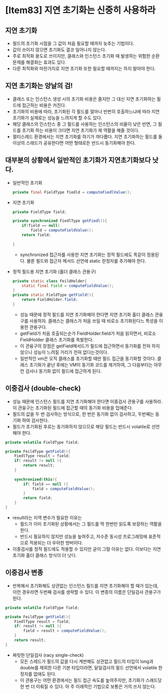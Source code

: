 # [Item83] 지연 초기화는 신중히 사용하라
## 지연 초기화 
- 필드의 초기화 시점을 그 값이 처음 필요할 때까지 늦추는 기법이다. 
- 값이 쓰이지 않으면 초기화도 결코 일어나지 않는다. 
- 주로 최적화 용도로 쓰이지만, 클래스와 인스턴스 초기화 때 발생하는 위험한 순환 문제를 해결화는 효과도 있다. 
- 다른 최적화와 마찬가지로 지연 초기화 또한 필요할 때까지는 하지 말아야 한다. 

## 지연 초기화는 양날의 검!
- 클래스 또는 인스턴스 생성 시의 초기화 비용은 줄지만 그 대신 지연 초기화하는 필드에 접근하는 비용은 커진다. 
- 초기화의 비용에 따라, 초기화된 각 필드를 얼마나 빈번히 호출하느냐에 따라 지연 초기화가 실제로는 성능을 느려지게 할 수도 있다. 
- 해당 클래스의 인스턴스 중 그 필드를 사용하는 인스턴스의 비율이 낮은 반면, 그 필드를 초기화 하는 비용이 크다면 지연 초기화가 제 역활을 해줄 것이다.
- 멀티스레드 환경에서는 지연 초기화를 하기가 까다롭다. 지연 초기화하는 필드를 둘 이상의 스레드가 공유한다면 어떤 형태로든 반드시 동기화해야 한다. 
## 대부분의 상황에서 일반적인 초기화가 지연초기화보다 낫다. 
- 일반적인 초기화 
	```java
	private final FieldType fiedld = computeFiedlValue();
	```
- 지연 초기화 
	```java
	private FieldType field;
	
	private synchronized FiedlType getFiedl(){
		if(field == null)
			field = computeFieldValue();
		return field;
		
	}
	```
	- synchronized 접근자를 사용한 지연 초기화는 정적 필드에도 똑같이 정용된다. 물론 필드와 접근자 메서드 선언에 static 한정자를 추가해야 한다. 
	
- 정적 필드용 지연 초기화 (홀더 클래스 관용구)
	```java
	private static class FeildHolder{
		static final Field = computeFieldValue();
	}
	private static FieldType getField(){
		return FieldHolder.field;
	}
	```
	- 성능 때문에 정적 필드를 지연 초기화해야 한다면 지연 초기화 홀더 클래스 관융구를 사용하자. 클래스는 클래스가 처음 쓰일 때 비로소 초기화된다느 특성을 이용한 관용구다. 
	- getField가 처음 호출되는순가 FieldHolder.field가 처음 읽히면서, 비로소 FieldHolder 클래스 초기화를 촉발한다. 
	- 이 관융구의 장점은 getField메서드가 필드에 접근하면서 동기화를 전혀 하지 않으니 성능이 느려질 거리가 전혀 없다는것이다. 
	- 일반적인 vm은 오직 클래스를 초기화할 때만 필드 접근을 동기화할 것이다. 클래스 초기화가 끝난 후에는 VM이 동기화 코드를 제거하여, 그 다음부터는 아무런 검사나 동기화 없이 필드에 접근하게 된다. 

## 이중검사 (double-check)
- 성능 때문에 인스턴스 필드를 지연 초기화해야 한다면 이중검사 관용구를 사용하라. 이 관융구는 초기화된 필드에 접근할 때의 동기화 비용을 업애준다. 
- 필드의 값을 두 번 검사하는 방식으로, 한 번은 동기화 없이 검사하고, 두번째는 동기화 하여 검사한다. 
- 필드가 초기화된 후로는 동기화하지 않으므로 해당 필드는 반드시 volatile로 선언해야 한다. 

```java
private volatile FieldType field;

private FeildType getField(){
	FiedlType result = field;
	if( result != null ){
		return result;
	}
	
	synchronized(this){
		if( field == null ){
			field = computeFieldValue();
		}
		return field;
	}
}
```
- result라는 지역 변수가 필요한 이유는 
	- 필드가 이미 초기화된 상황에서는 그 필드를 딱 한번만 읽도록 보장하는 역활을 한다. 
	- 반드시 필요하지 않지만 성능을 높여주고, 저수준 동시성 프로그래밍에 표준적으로 적용되는 더 우아한 방버이다. 
- 이중검사를 정적 필드에도 적용할 수 있지만 굳이 그럴 이유는 없다. 이보다는 지연 초기화 홀더 클래스 방식이 더 낫다. 

## 이중검사 변종
- 반복해서 초기화해도 상관없는 인스턴스 필드를 지연 초기화해야 할 때가 있는데, 이런 경우라면 두번째 검사를 생략할 수 있다. 이 변종의 이름은 단일검사 관용구가 된다. 
```java
private volatile FieldType field;

private FeildType getField(){
	FiedlType result = field;
	if( result != null ){
		field = result = computeFieldValue();
	}
	return result;
}
```
- 짜릿한 단일검사 (racy single-check)
	- 모든 스레드가 필드의 값을 다시 계싼해도 상관없고 필드의 타입이 long과 double를 제외한 다른 기본 타입이라면, 닽일검사의 필드 선언에서 volatile 한정자를 없애도 된다. 
	- 이 관용구는 어떤 환경에서는 필드 접근 속도를 높여주지만, 초기화가 스래드당 한 번 더 이뤄질 수 있다. 아 주 이례적인 기법으로 보통은 거의 쓰지 않는다. 